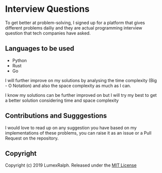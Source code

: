 # Interview Questions

To get better at problem-solving, I signed up for a platform that gives different problems dailiy and they are actual programming interview question that tech companies have asked.

## Languages to be used

- Python
- Rust
- Go

I will further improve on my solutions by analysing the time complexity (Big - O Notation) and also the space complexity as much as I can.

I know my solutions can be further improved on but I will try my best to get a better solution considering time and space complexity

## Contributions and Sugggestions

I would love to read up on any suggestion you have based on my implementations of these problems, you can raise it as an issue or a Pull Request on the repository.


## Copyright

Copyright (c) 2019 LumexRalph. Released under the [MIT License](https://github.com/Lumexralph/interview-questions/blob/master/LICENSE)
